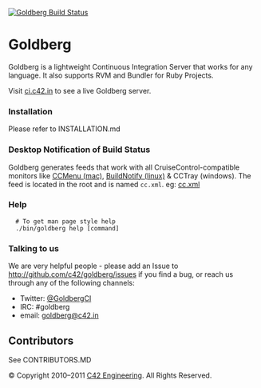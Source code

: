 <a href='http://ci.c42.in/projects/goldberg'><img src='http://ci.c42.in/projects/goldberg.png' alt='Goldberg Build Status'></a>

# Goldberg

Goldberg is a lightweight Continuous Integration Server that works for any language. 
It also supports RVM and Bundler for Ruby Projects. 

Visit [ci.c42.in][] to see a live Goldberg server.

### Installation

Please refer to INSTALLATION.md
       
### Desktop Notification of Build Status

Goldberg generates feeds that work with all CruiseControl-compatible monitors like [CCMenu (mac)][], [BuildNotify (linux)][] & CCTray (windows). The feed is located in the root and is named `cc.xml`. eg: [cc.xml](http://ci.c42.in/cc.xml)

### Help

      # To get man page style help
      ./bin/goldberg help [command]

### Talking to us

We are very helpful people - please add an Issue to http://github.com/c42/goldberg/issues if you find a bug, or reach us through any of the following channels:

-   Twitter: [@GoldbergCI](http://twitter.com/GoldbergCI 'GoldbergCI')
-   IRC: #goldberg
-   email: goldberg@c42.in

## Contributors

See CONTRIBUTORS.MD

  [C42 Engineering]: http://c42.in
  [CruiseControl.rb]: https://github.com/thoughtworks/cruisecontrol.rb
  [ci.c42.in]: http://ci.c42.in
  [Bundler]: http://gembundler.com/
  [CCMenu (mac)]: http://ccmenu.sourceforge.net/
  [BuildNotify (linux)]: https://bitbucket.org/Anay/buildnotify/wiki/Home
  [ci.c42.in/XmlStatusReport.aspx]: http://ci.c42.in/XmlStatusReport.aspx

© Copyright 2010–2011 [C42 Engineering][]. All Rights Reserved.